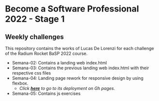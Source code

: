 # Become a Software Professional 2022 - Stage 1
## Weekly challenges

This repository contains the works of Lucas De Lorenzi for each challenge of the Radium Rocket BaSP 2022 course.

* Semana-02: Contains a landing web index.html
* Semana-03: Contains the previous landing web index.html with their respective css files
* Semana-04: Landing page rework for responsive design by using flexbox.
    * _Click **[here](https://lucas-delorenzi.github.io/BaSP-M2022-Etapa-1/Semana-04/index.html)** to go to its deployment on Gh pages._
* Semana-05: Contains js exercises